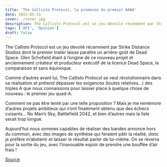 ```yaml
---
title: 'The Callisto Protocol, la promesse du premier AAAA'
date: 2022-05-31
cover: ./cover.jpg
description: The Callisto Protocol est un jeu dévoilé récemment par Strike Distance Studios dont le premier trailer laisse paraître un arrière-goût de Dead Space...
tags: ['API', 'Opinion']
draft: false
---
```


The Callisto Protocol est un jeu dévoilé récemment par Strike Distance Studios dont le premier trailer laisse paraître un arrière-goût de Dead Space.  Glen Schofield étant à l’origine de ce nouveau projet et anciennement créateur et producteur exécutif de la licence Dead Space, la comparaison et sans équivoque.

Comme d’autres avant lui, The Callisto Protocol se veut révolutionnaire dans sa réalisation et prétend dépasser les exigences (toutes relatives…) des triples A que nous connaissons pour laisser place à quelque chose de nouveau : le premier jeu quad-A.

Comment ne pas être tenté par une telle proposition ? Mais je me remémore d’autres projets ambitieux qui n’ont finalement obtenu que des échecs cuisants… No Man’s Sky, Battlefield 2042, et bien d’autres mais la liste serait trop longue.

Aujourd’hui nous sommes capables de réaliser des bandes annonce hors du commun, avec des images de synthèse qui feraient pâlir la réalité, donc je préfère m’abstenir et laisser le résultat parler de lui-même. On se reverra pour la sortie du jeu, avec l’inavouable espoir de prendre une bouffée d’air frais !

[Source](https://new-game-plus.fr/the-callisto-protocol-aaaa/)